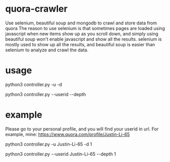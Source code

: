 # quora-crawler
Use selenium, beautiful soup and mongodb to crawl and store data from quora
The reason to use selenium is that sometimes pages are loaded using javascript when new items show up as you scroll down, and simply using beautiful soup won't enable javascript and show all the results. selenium is mostly used to show up all the results, and beautiful soup is easier than selenium to analyze and crawl the data.

# usage
python3 controller.py -u <userid> -d <depth>

python3 controller.py --userid <userid> --depth <depth>

# example
Please go to your personal profile, and you will find your userid in url. For example, mine: https://www.quora.com/profile/Justin-Li-65

python3 controller.py -u Justin-Li-65 -d 1

python3 controller.py --userid Justin-Li-65 --depth 1
